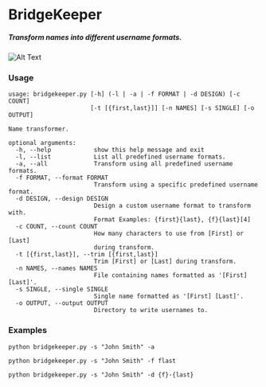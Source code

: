 # BridgeKeeper

##### Transform names into different username formats.

![Alt Text](https://media.giphy.com/media/e9aSISpSTtU4w/giphy.gif)


### Usage

```
usage: bridgekeeper.py [-h] (-l | -a | -f FORMAT | -d DESIGN) [-c COUNT]
                       [-t [{first,last}]] [-n NAMES] [-s SINGLE] [-o OUTPUT]

Name transformer.

optional arguments:
  -h, --help            show this help message and exit
  -l, --list            List all predefined username formats.
  -a, --all             Transform using all predefined username formats.
  -f FORMAT, --format FORMAT
                        Transform using a specific predefined username format.
  -d DESIGN, --design DESIGN
                        Design a custom username format to transform with.
                        Format Examples: {first}{last}, {f}{last}[4]
  -c COUNT, --count COUNT
                        How many characters to use from [First] or [Last]
                        during transform.
  -t [{first,last}], --trim [{first,last}]
                        Trim [First] or [Last] during transform.
  -n NAMES, --names NAMES
                        File containing names formatted as '[First] [Last]'.
  -s SINGLE, --single SINGLE
                        Single name formatted as '[First] [Last]'.
  -o OUTPUT, --output OUTPUT
                        Directory to write usernames to.
```

### Examples

`python bridgekeeper.py -s "John Smith" -a`

`python bridgekeeper.py -s "John Smith" -f flast`

`python bridgekeeper.py -s "John Smith" -d {f}-{last}`